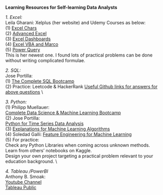 **Learning Resources for Self-learning Data Analysts**

*1. Excel:*
\
Leila Gharani: Xelplus (her website) and Udemy Courses as below:
\
(1)	[Excel Chars](https://www.udemy.com/course/excel-data-visualization-techniques-for-impressive-reports/learn/lecture/3919948?start=0#overview
)
\
(2)	[Advanced Excel](https://www.udemy.com/course/advanced-excel-tips-formulas/learn/lecture/4818422?start=0#overview) 
\
(3)	[Excel Dashboards](https://www.udemy.com/course/excel-dashboards-reports/learn/lecture/7131620#overview)
\
(4)	[Excel VBA and Marco](https://www.udemy.com/course/excel-vba-and-macros-course/learn/lecture/9061592?start=15#overview)
\
(5)	[Power Query](https://www.udemy.com/course/master-excel-power-query/learn/lecture/20280845?start=45#overview)
 \
This is her newest one. I found lots of practical problems can be done without writing complicated formulae.

*2. SQL:*
\
Jose Portilla:
\
(1)	[The Complete SQL Bootcamp](https://www.udemy.com/course/the-complete-sql-bootcamp/learn/lecture/18908966#overview)
\
(2)	Practice: Leetcode & HackerRank
[Useful Github links for answers for above questions](https://github.com/shawlu95/Beyond-LeetCode-SQL)
\

*3. Python:*
\
(1)	Philipp Muellauer:
\
[Complete Data Science & Machine Learning Bootcamp](https://www.udemy.com/course/python-data-science-machine-learning-bootcamp/learn/lecture/17041684#overview)
\
(2)	Jose Portilla:
\
[Python for Time Series Data Analysis](https://www.udemy.com/course/python-for-time-series-data-analysis/learn/lecture/13772842?start=0#overview)
\
(3)	[Explanations for Machine Learning Algorithms](https://github.com/trekhleb/homemade-machine-learning)
\
(4)	Soledad Galli:
[Feature Engineering for Machine Learning](https://www.udemy.com/course/feature-engineering-with-excel-python-machine-learning/learn/lecture/19238894?start=0#overview)
\
(5)	For practice:
\
Check any Python Libraries when coming across unknown methods.
\
Learn from others’ notebooks on Kaggle.
\
Design your own project targeting a practical problem relevant to your education background.
\

*4. Tableau /PowerBI*
\
Anthony B. Smoak:
\
[Youtube Channel](https://www.youtube.com/channel/UCL2ls5uXExB4p6_aZF2rUyg)
\
[Tableau Public](https://public.tableau.com/profile/anthony.smoak#!/)

